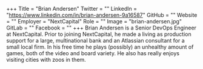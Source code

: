 +++
Title = "Brian Andersen"
Twitter = ""
LinkedIn = "https://www.linkedin.com/in/brian-andersen-9a16587"
GitHub = ""
Website = ""
Employer = "NextCapital"
Role = ""
Image = "brian-andersen.jpg"
GitLab = ""
Facebook = ""
+++
Brian Andersen is a Senior DevOps Engineer at NextCapital.  Prior to joining NextCapital, he made a living as production support for a large, multinational bank and an Atlassian consultant for a small local firm.  In his free time he plays (possibly) an unhealthy amount of games, both of the video and board variety. He also has really enjoys visiting cities with zoos in them.